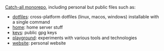 [Catch-all monorepo](https://github.com/syhner/syhner), including personal but public files such as:

- [dotfiles](./dotfiles): cross-platform dotfiles (linux, macos, windows) installable with a single command
- [home](./home): home server stuff
- [keys](./keys): public gpg keys
- [playground](./playground): experiments with various tools and technologies
- [website](./website): personal website
